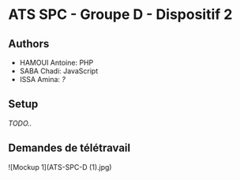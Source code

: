 # ATS SPC - Groupe D - Dispositif 2

## Authors

- HAMOUI Antoine: PHP
- SABA Chadi: JavaScript
- ISSA Amina: _?_

## Setup

_TODO.._

## Demandes de télétravail

![Mockup 1](ATS-SPC-D \(1\).jpg)
